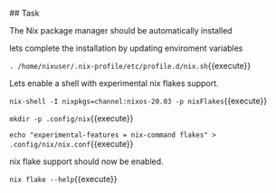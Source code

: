 
## Task

The Nix package manager should be automatically installed

lets complete the installation by updating enviroment variables

`. /home/nixuser/.nix-profile/etc/profile.d/nix.sh`{{execute}}

Lets enable a shell with experimental nix flakes support.

`nix-shell -I nixpkgs=channel:nixos-20.03 -p nixFlakes`{{execute}}

`mkdir -p .config/nix`{{execute}}

`echo "experimental-features = nix-command flakes" > .config/nix/nix.conf`{{execute}}

nix flake support should now be enabled.

`nix flake --help`{{execute}}
